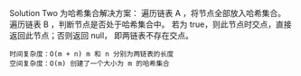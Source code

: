 Solution Two 为哈希集合解决方案：
    遍历链表 A ，将节点全部放入哈希集合。
    遍历链表 B ，判断节点是否处于哈希集合中。
    若为 true，则此节点时交点，直接返回此节点；否则返回 null， 即两链表不存在交点。

    时间复杂度：O(m + n) m 和 n 分别为两链表的长度
    空间复杂度：O(m) 创建了一个大小为 m 的哈希集合